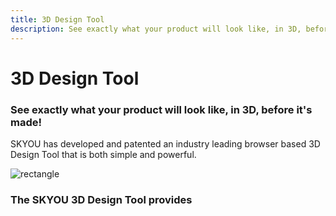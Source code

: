 ```yaml
---
title: 3D Design Tool
description: See exactly what your product will look like, in 3D, before it's made!
---
```


<columns mode="normal" number="2" number-l="2" number-m="1" number-s="1" id="design-tool__hero">

<block id="design-tool__hero__info">

# 3D Design Tool

### See exactly what your product will look like, in 3D, before it's made!

SKYOU has developed and patented an industry leading browser based 3D Design Tool that is both simple and powerful.

</block>

<block id="design-tool__hero__image-content">

![rectangle](./img/backpack-medium.png)

</block>

</columns>









<columns mode="normal" number="1" number-l="2" number-m="1" number-s="1" id="design-tool__subtitle">

<block>

### The SKYOU 3D Design Tool provides

</block>

</columns>









<columns mode="normal" number="3" number-m="1" number-s="1" id="design-tool__content">

<block>

<card title="3D Representation" subtitle="Pixel to inch representation of your product in 3D.  Rotate, zoom, and look at your products from every angle." />

<template v-slot:image>

![card-iamge](./img/backpack-card.png)

</template>

</block>

<block>

<card title="Accuracy" subtitle="Match graphics across seams with +/- 1mm accuracy." />

<template v-slot:image>

![card-iamge](./img/backpack-card.png)

</template>

</block>

<block>

<card title="Flexibility" subtitle="Print on all surfaces of every product for a fixed price, included branding. Print on the neck of every garment you design." />

<template v-slot:image>

![card-iamge](./img/backpack-card.png)

</template>

</block>

<block>

<card title="Customization" subtitle="Add background colors/graphics and allow for multiple background color choices per product." />

<template v-slot:image>

![card-iamge](./img/backpack-card.png)

</template>

</block>

<block>

<card title="Effortless Design" subtitle="Turn any graphic into a repeating pattern." />

<template v-slot:image>

![card-iamge](./img/backpack-card.png)

</template>

</block>

<block>

<card title="Text Styling" subtitle="Custom text inputs, let your customer add their text to your designs. You control the fonts, colors, and where text can be entered" />

<template v-slot:image>

![card-iamge](./img/backpack-card.png)

</template>

</block>

</columns>